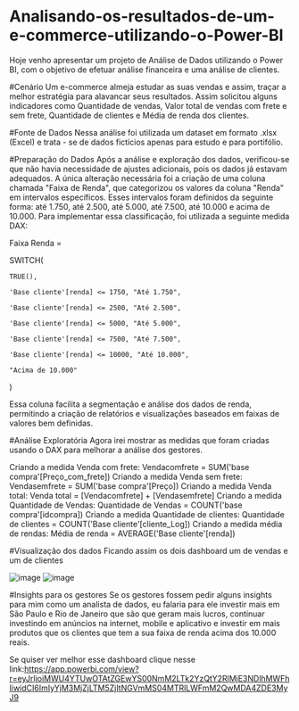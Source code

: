 # Analisando-os-resultados-de-um-e-commerce-utilizando-o-Power-BI
Hoje venho apresentar um projeto de Análise de Dados utilizando o Power BI, com o objetivo de efetuar análise financeira e uma análise de clientes.



#Cenário
Um e-commerce almeja estudar as suas vendas e assim, traçar a melhor estratégia para alavancar seus resultados. Assim solicitou alguns indicadores como Quantidade de vendas, Valor total de vendas com frete e sem frete, Quantidade de clientes e Média de renda dos clientes.

#Fonte de Dados
Nessa análise foi utilizada um dataset em formato .xlsx (Excel) e trata - se de dados fictícios apenas para estudo e para portifólio.

#Preparação do Dados
Após a análise e exploração dos dados, verificou-se que não havia necessidade de ajustes adicionais, pois os dados já estavam adequados. A única alteração necessária foi a criação de uma coluna chamada "Faixa de Renda", que categorizou os valores da coluna "Renda" em intervalos específicos. Esses intervalos foram definidos da seguinte forma: até 1.750, até 2.500, até 5.000, até 7.500, até 10.000 e acima de 10.000. Para implementar essa classificação, foi utilizada a seguinte medida DAX:

Faixa Renda = 

SWITCH(

    TRUE(),

    'Base cliente'[renda] <= 1750, "Até 1.750",

    'Base cliente'[renda] <= 2500, "Até 2.500",

    'Base cliente'[renda] <= 5000, "Até 5.000",

    'Base cliente'[renda] <= 7500, "Até 7.500",

    'Base cliente'[renda] <= 10000, "Até 10.000",

    "Acima de 10.000"

)

Essa coluna facilita a segmentação e análise dos dados de renda, permitindo a criação de relatórios e visualizações baseados em faixas de valores bem definidas.



#Análise Exploratória
Agora irei mostrar as medidas que foram criadas usando o DAX para melhorar a análise dos gestores.

Criando a medida Venda com frete:
Vendacomfrete = SUM('base compra'[Preço_com_frete])
Criando a medida Venda sem frete:
Vendasemfrete = SUM('base compra'[Preço])
Criando a medida Venda total:
Venda total = [Vendacomfrete] + [Vendasemfrete]
Criando a medida Quantidade de Vendas:
Quantidade de Vendas = COUNT('base compra'[idcompra])
Criando a medida Quantidade de clientes:
Quantidade de clientes = COUNT('Base cliente'[cliente_Log])
Criando a medida média de rendas:
Média de renda = AVERAGE('Base cliente'[renda])

#Visualização dos dados
Ficando assim os dois dashboard um de vendas e um de clientes

![image](https://github.com/user-attachments/assets/13df46ff-107c-4a01-a0f1-116a9500a014)
![image](https://github.com/user-attachments/assets/da3adf9d-f518-4ab9-ba13-547e8748dd71)



#Insights para os gestores
Se os gestores fossem pedir alguns insights para mim como um analista de dados, eu falaria para ele investir mais em São Paulo e Rio de Janeiro que são que geram mais lucros, continuar investindo em anúncios na internet, mobile e aplicativo e investir em mais produtos que os clientes que tem a sua faixa de renda acima dos 10.000 reais.

Se quiser ver melhor esse dashboard clique nesse link:https://app.powerbi.com/view?r=eyJrIjoiMWU4YTUwOTAtZGEwYS00NmM2LTk2YzQtY2RlMjE3NDlhMWFhIiwidCI6ImIyYjM3MjZjLTM5ZjItNGVmMS04MTRlLWFmM2QwMDA4ZDE3MyJ9
